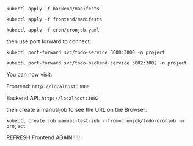

```kubectl apply -f backend/manifests```

```kubectl apply -f frontend/manifests```

```kubectl apply -f cron/cronjob.yaml```

then use port forward to connect:

```kubectl port-forward svc/todo-service 3000:3000 -n project```

```kubectl port-forward svc/todo-backend-service 3002:3002 -n project```


You can now visit:

Frontend: ```http://localhost:3000```

Backend API: ```http://localhost:3002```


then create a manualjob to see the URL on the Browser:

```kubectl create job manual-test-job --from=cronjob/todo-cronjob -n project```

REFRESH Frontend AGAIN!!!!!

